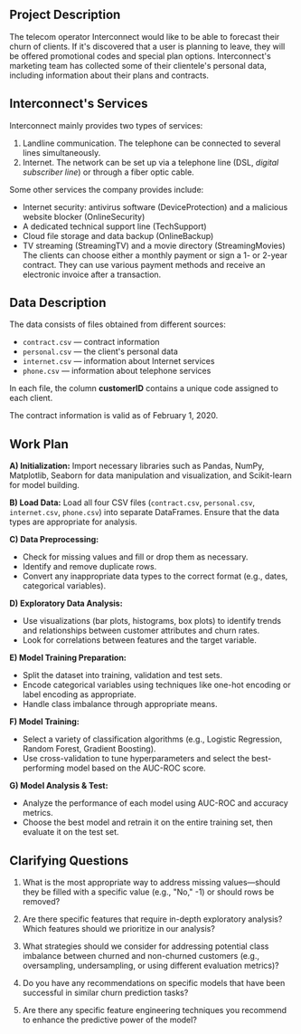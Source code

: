 ## Project Description
The telecom operator Interconnect would like to be able to forecast their churn of clients. If it's discovered that a user is planning to leave, they will be offered promotional codes and special plan options. Interconnect's marketing team has collected some of their clientele's personal data, including information about their plans and contracts.

## Interconnect's Services
Interconnect mainly provides two types of services:
1) Landline communication. The telephone can be connected to several lines simultaneously.
2) Internet. The network can be set up via a telephone line (DSL, _digital subscriber line_) or through a fiber optic cable.

Some other services the company provides include:
- Internet security: antivirus software (DeviceProtection) and a malicious website blocker (OnlineSecurity)
- A dedicated technical support line (TechSupport)
- Cloud file storage and data backup (OnlineBackup)
- TV streaming (StreamingTV) and a movie directory (StreamingMovies)
The clients can choose either a monthly payment or sign a 1- or 2-year contract. They can use various payment methods and receive an electronic invoice after a transaction.

## Data Description
The data consists of files obtained from different sources:
- `contract.csv` — contract information
- `personal.csv` — the client's personal data
- `internet.csv` — information about Internet services
- `phone.csv` — information about telephone services

In each file, the column **customerID** contains a unique code assigned to each client.

The contract information is valid as of February 1, 2020.

## Work Plan
**A) Initialization:** Import necessary libraries such as Pandas, NumPy, Matplotlib, Seaborn for data manipulation and visualization, and Scikit-learn for model building.

**B) Load Data:** Load all four CSV files (`contract.csv`, `personal.csv`, `internet.csv`, `phone.csv`) into separate DataFrames. Ensure that the data types are appropriate for analysis.

**C) Data Preprocessing:**
- Check for missing values and fill or drop them as necessary.
- Identify and remove duplicate rows.
- Convert any inappropriate data types to the correct format (e.g., dates, categorical variables).

**D) Exploratory Data Analysis:**
- Use visualizations (bar plots, histograms, box plots) to identify trends and relationships between customer attributes and churn rates.
- Look for correlations between features and the target variable.

**E) Model Training Preparation:**
- Split the dataset into training, validation and test sets.
- Encode categorical variables using techniques like one-hot encoding or label encoding as appropriate.
- Handle class imbalance through appropriate means.

**F) Model Training:**
- Select a variety of classification algorithms (e.g., Logistic Regression, Random Forest, Gradient Boosting).
- Use cross-validation to tune hyperparameters and select the best-performing model based on the AUC-ROC score.

**G) Model Analysis & Test:**
- Analyze the performance of each model using AUC-ROC and accuracy metrics.
- Choose the best model and retrain it on the entire training set, then evaluate it on the test set.

## Clarifying Questions
1) What is the most appropriate way to address missing values—should they be filled with a specific value (e.g., "No," -1) or should rows be removed?

2) Are there specific features that require in-depth exploratory analysis? Which features should we prioritize in our analysis?

3) What strategies should we consider for addressing potential class imbalance between churned and non-churned customers (e.g., oversampling, undersampling, or using different evaluation metrics)?

4) Do you have any recommendations on specific models that have been successful in similar churn prediction tasks?

5) Are there any specific feature engineering techniques you recommend to enhance the predictive power of the model?
